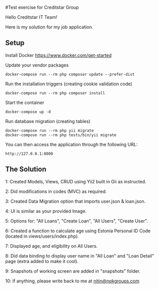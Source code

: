 #Test exercise for Creditstar Group

Hello Creditstar IT Team!

Here is my solution for my job application.

## Setup

Install Docker https://www.docker.com/get-started

Update your vendor packages

    docker-compose run --rm php composer update --prefer-dist
    
Run the installation triggers (creating cookie validation code)

    docker-compose run --rm php composer install    
    
Start the container

    docker-compose up -d
    
Run database migration (creating tables)

    docker-compose run --rm php yii migrate    
    docker-compose run --rm php tests/bin/yii migrate    
        
You can then access the application through the following URL:

    http://127.0.0.1:8000

## The Solution

1: Created Models, Views, CRUD using Yii2 built in Gii as instructed.

2: Did modifications in codes (MVC) as required.

3: Created Data Migration option that imports user.json & loan.json.

4: UI is similar as your provided Image.

5: Options for: "All Loans", "Create Loan", "All Users", "Create User".

6: Created a function to calculate age using Estonia Personal ID Code (located in views/users/index.php).

7: Displayed age, and eligibility on All Users.

8: Did data binding to display user name in "All Loan" and "Loan Detail" page (extra added to make it cool).

9: Snapshots of working screen are added in "snapshots" folder.

10: If anything, please write back to me at nitin@npkgroups.com 

